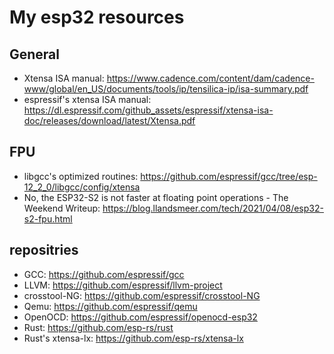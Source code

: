 # My esp32 resources

## General

- Xtensa ISA manual: https://www.cadence.com/content/dam/cadence-www/global/en_US/documents/tools/ip/tensilica-ip/isa-summary.pdf
- espressif's xtensa ISA manual: https://dl.espressif.com/github_assets/espressif/xtensa-isa-doc/releases/download/latest/Xtensa.pdf

## FPU

- libgcc's optimized routines: https://github.com/espressif/gcc/tree/esp-12_2_0/libgcc/config/xtensa
- No, the ESP32-S2 is not faster at floating point operations - The Weekend Writeup: https://blog.llandsmeer.com/tech/2021/04/08/esp32-s2-fpu.html

## repositries

- GCC: https://github.com/espressif/gcc
- LLVM: https://github.com/espressif/llvm-project
- crosstool-NG: https://github.com/espressif/crosstool-NG
- Qemu: https://github.com/espressif/qemu
- OpenOCD: https://github.com/espressif/openocd-esp32
- Rust: https://github.com/esp-rs/rust
- Rust's xtensa-lx: https://github.com/esp-rs/xtensa-lx
